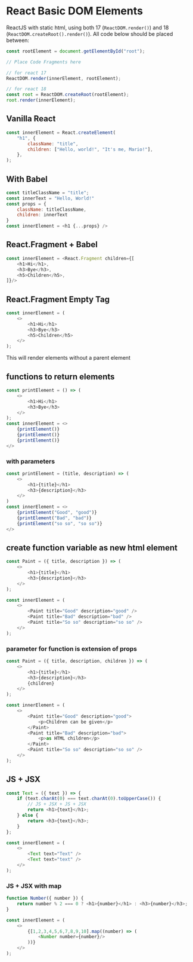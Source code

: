 # React Basic DOM Elements
ReactJS with static html, using both 17 (`ReactDOM.render()`) and 18 (`ReactDOM.createRoot().render()`). All code below should be placed between: 
```javascript
const rootElement = document.getElementById("root");

// Place Code Fragments here

// for react 17
ReactDOM.render(innerElement, rootElement);

// for react 18
const root = ReactDOM.createRoot(rootElement);
root.render(innerElement);
```

## Vanilla React
```javascript
const innerElement = React.createElement(
    "h1", {
        className: "title",
        children: ["Hello, world!", "It's me, Mario!"],
    },
);
```

## With Babel
```javascript
const titleClassName = "title";
const innerText = "Hello, World!"
const props = {
    className: titleClassName,
    children: innerText
}
const innerElement = <h1 {...props} />
```

## React.Fragment + Babel
```javascript
const innerElement = <React.Fragment children={[
    <h1>Hi</h1>,
    <h3>Bye</h3>,
    <h5>Children</h5>,
]}/>
```

## React.Fragment Empty Tag
```javascript
const innerElement = (
    <>
        <h1>Hi</h1>
        <h3>Bye</h3>
        <h5>Children</h5>
    </>
);
```
This will render elements without a parent element

## functions to return elements
```javascript
const printElement = () => (
    <>
        <h1>Hi</h1>
        <h3>Bye</h3>
    </>
);
const innerElement = <>
    {printElement()}
    {printElement()}
    {printElement()}
</>
```

### with parameters
```javascript
const printElement = (title, description) => (
    <>
        <h1>{title}</h1>
        <h3>{description}</h3>
    </>
)
const innerElement = <>
    {printElement("Good", "good")}
    {printElement("Bad", "bad")}
    {printElement("so so", "so so")}
</>
```

## create function variable as new html element
```javascript
const Paint = ({ title, description }) => (
    <>
        <h1>{title}</h1>
        <h3>{description}</h3>
    </>
);

const innerElement = (
    <>
        <Paint title="Good" description="good" />
        <Paint title="Bad" description="bad" />
        <Paint title="So so" description="so so" />
    </>
);
```

### parameter for function is extension of props
```javascript
const Paint = ({ title, description, children }) => (
    <>
        <h1>{title}</h1>
        <h3>{description}</h3>
        {children}
    </>
);

const innerElement = (
    <>
        <Paint title="Good" description="good">
            <p>Children can be given</p>
        </Paint>
        <Paint title="Bad" description="bad">
            <p>as HTML children</p>
        </Paint>
        <Paint title="So so" description="so so" />
    </>
);
```

## JS + JSX
```javascript
const Text = ({ text }) => {
    if (text.charAt(0) === text.charAt(0).toUpperCase()) {
        // JS + JSX + JS + JSX
        return <h1>{text}</h1>;
    } else {
        return <h3>{text}</h3>;
    }
};

const innerElement = (
    <>
        <Text text="Text" />
        <Text text="text" />
    </>
);
```
### JS + JSX with map
```javascript
function Number({ number }) {
    return number % 2 === 0 ? <h1>{number}</h1> : <h3>{number}</h3>;
}

const innerElement = (
    <>
        {[1,2,3,4,5,6,7,8,9,10].map((number) => (
            <Number number={number}/>
        ))}
    </>
);
```